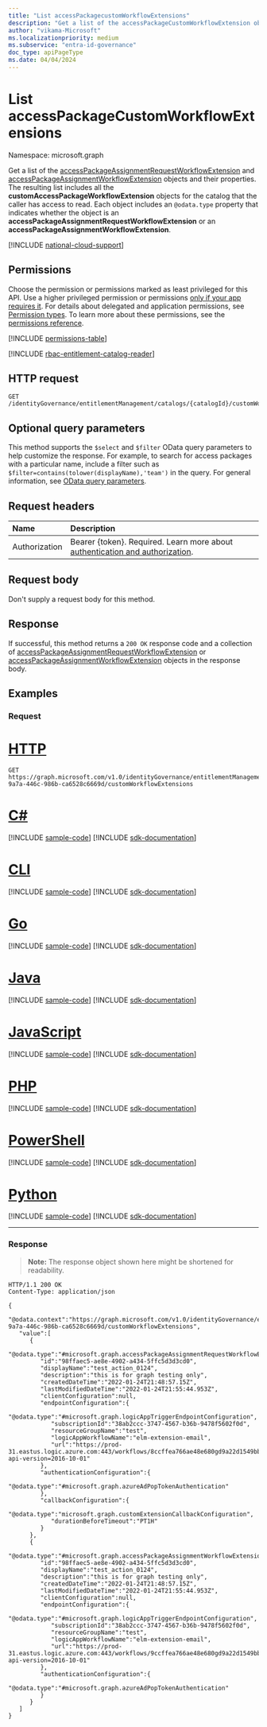 ```yaml
---
title: "List accessPackagecustomWorkflowExtensions"
description: "Get a list of the accessPackageCustomWorkflowExtension objects and their properties."
author: "vikama-Microsoft"
ms.localizationpriority: medium
ms.subservice: "entra-id-governance"
doc_type: apiPageType
ms.date: 04/04/2024
---
```


# List accessPackageCustomWorkflowExtensions

Namespace: microsoft.graph

Get a list of the [accessPackageAssignmentRequestWorkflowExtension](../resources/accessPackageAssignmentRequestWorkflowExtension.md) and [accessPackageAssignmentWorkflowExtension](../resources/accessPackageAssignmentWorkflowExtension.md) objects and their properties. The resulting list includes all the **customAccessPackageWorkflowExtension** objects for the catalog that the caller has access to read. Each object includes an `@odata.type` property that indicates whether the object is an  **accessPackageAssignmentRequestWorkflowExtension** or an **accessPackageAssignmentWorkflowExtension**.

[!INCLUDE [national-cloud-support](../../includes/all-clouds.md)]

## Permissions

Choose the permission or permissions marked as least privileged for this API. Use a higher privileged permission or permissions [only if your app requires it](/graph/permissions-overview#best-practices-for-using-microsoft-graph-permissions). For details about delegated and application permissions, see [Permission types](/graph/permissions-overview#permission-types). To learn more about these permissions, see the [permissions reference](/graph/permissions-reference).

<!-- { "blockType": "permissions", "name": "accesspackagecatalog_list_accesspackagecustomworkflowextensions" } -->
[!INCLUDE [permissions-table](../includes/permissions/accesspackagecatalog-list-accesspackagecustomworkflowextensions-permissions.md)]

[!INCLUDE [rbac-entitlement-catalog-reader](../includes/rbac-for-apis/rbac-entitlement-management-catalog-reader-apis-read.md)]

## HTTP request

<!-- {
  "blockType": "ignored"
}
-->
``` http
GET /identityGovernance/entitlementManagement/catalogs/{catalogId}/customWorkflowExtensions
```

## Optional query parameters

This method supports the `$select` and `$filter` OData query parameters to help customize the response. For example, to search for access packages with a particular name, include a filter such as `$filter=contains(tolower(displayName),'team')` in the query. For general information, see [OData query parameters](/graph/query-parameters).

## Request headers

|Name|Description|
|:---|:---|
|Authorization|Bearer {token}. Required. Learn more about [authentication and authorization](/graph/auth/auth-concepts).|

## Request body

Don't supply a request body for this method.

## Response

If successful, this method returns a `200 OK` response code and a collection of [accessPackageAssignmentRequestWorkflowExtension](../resources/accessPackageAssignmentRequestWorkflowExtension.md) or [accessPackageAssignmentWorkflowExtension](../resources/accessPackageAssignmentWorkflowExtension.md) objects in the response body.

## Examples

### Request

# [HTTP](#tab/http)
<!-- {
  "blockType": "request",
  "name": "list_accesspackagecustomworkflowextension"
}
-->
``` http
GET https://graph.microsoft.com/v1.0/identityGovernance/entitlementManagement/catalogs/32efb28c-9a7a-446c-986b-ca6528c6669d/customWorkflowExtensions
```

# [C#](#tab/csharp)
[!INCLUDE [sample-code](../includes/snippets/csharp/list-accesspackagecustomworkflowextension-csharp-snippets.md)]
[!INCLUDE [sdk-documentation](../includes/snippets/snippets-sdk-documentation-link.md)]

# [CLI](#tab/cli)
[!INCLUDE [sample-code](../includes/snippets/cli/list-accesspackagecustomworkflowextension-cli-snippets.md)]
[!INCLUDE [sdk-documentation](../includes/snippets/snippets-sdk-documentation-link.md)]

# [Go](#tab/go)
[!INCLUDE [sample-code](../includes/snippets/go/list-accesspackagecustomworkflowextension-go-snippets.md)]
[!INCLUDE [sdk-documentation](../includes/snippets/snippets-sdk-documentation-link.md)]

# [Java](#tab/java)
[!INCLUDE [sample-code](../includes/snippets/java/list-accesspackagecustomworkflowextension-java-snippets.md)]
[!INCLUDE [sdk-documentation](../includes/snippets/snippets-sdk-documentation-link.md)]

# [JavaScript](#tab/javascript)
[!INCLUDE [sample-code](../includes/snippets/javascript/list-accesspackagecustomworkflowextension-javascript-snippets.md)]
[!INCLUDE [sdk-documentation](../includes/snippets/snippets-sdk-documentation-link.md)]

# [PHP](#tab/php)
[!INCLUDE [sample-code](../includes/snippets/php/list-accesspackagecustomworkflowextension-php-snippets.md)]
[!INCLUDE [sdk-documentation](../includes/snippets/snippets-sdk-documentation-link.md)]

# [PowerShell](#tab/powershell)
[!INCLUDE [sample-code](../includes/snippets/powershell/list-accesspackagecustomworkflowextension-powershell-snippets.md)]
[!INCLUDE [sdk-documentation](../includes/snippets/snippets-sdk-documentation-link.md)]

# [Python](#tab/python)
[!INCLUDE [sample-code](../includes/snippets/python/list-accesspackagecustomworkflowextension-python-snippets.md)]
[!INCLUDE [sdk-documentation](../includes/snippets/snippets-sdk-documentation-link.md)]

---

### Response

>**Note:** The response object shown here might be shortened for readability.
<!-- {
  "blockType": "response",
  "truncated": true,
  "@odata.type": "Collection(microsoft.graph.customCalloutExtension)"
}
-->
``` http
HTTP/1.1 200 OK
Content-Type: application/json

{
   "@odata.context":"https://graph.microsoft.com/v1.0/identityGovernance/entitlementManagement/catalogs/32efb28c-9a7a-446c-986b-ca6528c6669d/customWorkflowExtensions",
   "value":[
      {
         "@odata.type":"#microsoft.graph.accessPackageAssignmentRequestWorkflowExtension",
         "id":"98ffaec5-ae8e-4902-a434-5ffc5d3d3cd0",
         "displayName":"test_action_0124",
         "description":"this is for graph testing only",
         "createdDateTime":"2022-01-24T21:48:57.15Z",
         "lastModifiedDateTime":"2022-01-24T21:55:44.953Z",
         "clientConfiguration":null,
         "endpointConfiguration":{
            "@odata.type":"#microsoft.graph.logicAppTriggerEndpointConfiguration",
            "subscriptionId":"38ab2ccc-3747-4567-b36b-9478f5602f0d",
            "resourceGroupName":"test",
            "logicAppWorkflowName":"elm-extension-email",
            "url":"https://prod-31.eastus.logic.azure.com:443/workflows/8ccffea766ae48e680gd9a22d1549bbc/triggers/manual/paths/invoke?api-version=2016-10-01"
         },
         "authenticationConfiguration":{
            "@odata.type":"#microsoft.graph.azureAdPopTokenAuthentication"
         },
         "callbackConfiguration":{
            "@odata.type":"microsoft.graph.customExtensionCallbackConfiguration",
            "durationBeforeTimeout":"PT1H"
         }
      },
      {
         "@odata.type":"#microsoft.graph.accessPackageAssignmentWorkflowExtension",
         "id":"98ffaec5-ae8e-4902-a434-5ffc5d3d3cd0",
         "displayName":"test_action_0124",
         "description":"this is for graph testing only",
         "createdDateTime":"2022-01-24T21:48:57.15Z",
         "lastModifiedDateTime":"2022-01-24T21:55:44.953Z",
         "clientConfiguration":null,
         "endpointConfiguration":{
            "@odata.type":"#microsoft.graph.logicAppTriggerEndpointConfiguration",
            "subscriptionId":"38ab2ccc-3747-4567-b36b-9478f5602f0d",
            "resourceGroupName":"test",
            "logicAppWorkflowName":"elm-extension-email",
            "url":"https://prod-31.eastus.logic.azure.com:443/workflows/9ccffea766ae48e680gd9a22d1549bbc/triggers/manual/paths/invoke?api-version=2016-10-01"
         },
         "authenticationConfiguration":{
            "@odata.type":"#microsoft.graph.azureAdPopTokenAuthentication"
         }
      }
   ]
}
```
